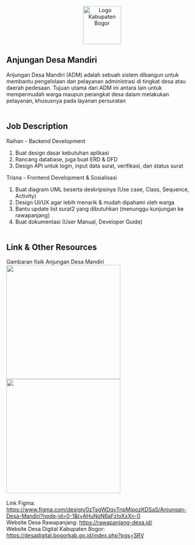 <p align="center"><img src="https://rawapanjang-desa.id/desa/logo/1679693855_logo-pemkab-bogor.png" width="100" alt="Logo Kabupaten Bogor"></p>

## Anjungan Desa Mandiri
Anjungan Desa Mandiri (ADM) adalah sebuah sistem dibangun untuk membantu pengelolaan dan pelayanan administrasi di tingkat desa atau daerah pedesaan. Tujuan utama dari ADM ini antara lain untuk mempermudah warga maupun perangkat desa dalam melakukan pelayanan, khususnya pada layanan persuratan
<br><br>

## Job Description
Raihan - Backend Development
1. Buat design dasar kebutuhan aplikasi
2. Rancang database, juga buat ERD & DFD
3. Design API untuk login, input data surat, verifikasi, dan status surat

Trisna - Frontend Development & Sosialisasi
1. Buat diagram UML beserta deskripsinya (Use case, Class, Sequence, Activity)
2. Design UI/UX agar lebih menarik & mudah dipahami oleh warga
3. Bantu update list surat2 yang dibutuhkan (menunggu kunjungan ke rawapanjang)
4. Buat dokumentasi (User Manual, Developer Guide)
<br><br>

## Link & Other Resources
Gambaran fisik Anjungan Desa Mandiri<br>
<img src="https://opendesa.id/wp-content/uploads/2023/04/Sayembara-442x1024.jpg" height="300">     <img src="https://th.bing.com/th/id/OIP.5nzuo5yM2dvZVdu-UOwbugHaE8?w=271&h=181&c=7&r=0&o=5&dpr=1.5&pid=1.7" height="300">
<br><br>
Link Figma: https://www.figma.com/design/0zTsgWDqvTnpMipozKDSaS/Anjungan-Desa-Mandiri?node-id=0-1&t=AHuNoN6aFzIoXxXn-0
<br>
Website Desa Rawapanjang: https://rawapanjang-desa.id/
<br>
Website Desa Digital Kabupaten Bogor: https://desadigital.bogorkab.go.id/index.php?pgs=SRV
